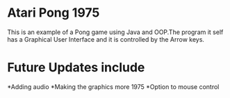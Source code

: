 # Atari Pong 1975

This is an example of a Pong game using Java and OOP.The program it self has a
Graphical User Interface and it is controlled by the Arrow keys.


# Future Updates include
*Adding audio
*Making the graphics more 1975
*Option to mouse control
